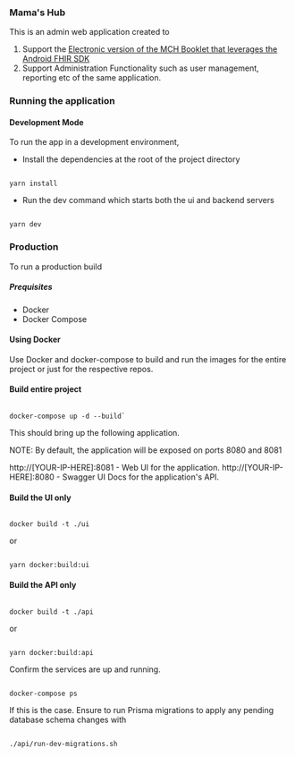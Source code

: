 ### Mama's Hub


This is an admin web application created to
1. Support the [Electronic version of the MCH Booklet that leverages the Android FHIR SDK](https://github.com/IntelliSOFT-Consulting/kabarak-mhmis-provider-app) 
2. Support Administration Functionality such as user management, reporting etc of the same application.


### Running the application

#### Development Mode

To run the app in a development environment,

- Install the dependencies at the root of the project directory

```

yarn install
```

- Run the dev command which starts both the ui and backend servers

```

yarn dev
```
### Production

To run a production build

##### Prequisites
- Docker
- Docker Compose


#### Using Docker

Use Docker and docker-compose to build and run the images for the entire project or just for the respective repos.

#### Build entire project

```

docker-compose up -d --build`
```
This should bring up the following application.

NOTE: By default, the application will be exposed on ports 8080 and 8081

http://[YOUR-IP-HERE]:8081 - Web UI for the application.
http://[YOUR-IP-HERE]:8080 - Swagger UI Docs for the application's API.


#### Build the UI only

```

docker build -t ./ui
``` 
or 

```

yarn docker:build:ui
```

#### Build the API only

```

docker build -t ./api
```

 or
 
```

yarn docker:build:api
```

Confirm the services are up and running.

```

docker-compose ps
```

If this is the case. Ensure to run Prisma migrations to apply any pending database schema changes with

```

./api/run-dev-migrations.sh
```
